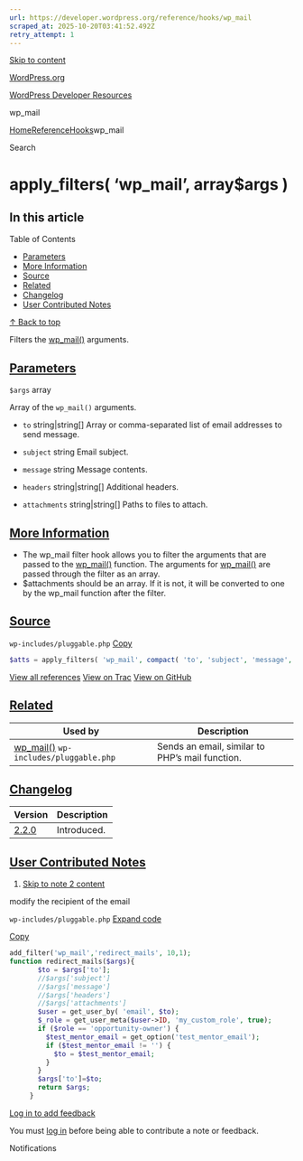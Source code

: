 ```yaml
---
url: https://developer.wordpress.org/reference/hooks/wp_mail
scraped_at: 2025-10-20T03:41:52.492Z
retry_attempt: 1
---
```


[Skip to content](https://developer.wordpress.org/reference/hooks/wp_mail/#wp--skip-link--target)

[WordPress.org](https://wordpress.org/)

[WordPress Developer Resources](https://developer.wordpress.org/)

wp\_mail


[Home](https://developer.wordpress.org/)[Reference](https://developer.wordpress.org/reference/)[Hooks](https://developer.wordpress.org/reference/hooks/)wp\_mail

Search

# apply\_filters( ‘wp\_mail’, array$args )

## In this article

Table of Contents

- [Parameters](https://developer.wordpress.org/reference/hooks/wp_mail/#parameters)
- [More Information](https://developer.wordpress.org/reference/hooks/wp_mail/#more-information)
- [Source](https://developer.wordpress.org/reference/hooks/wp_mail/#source)
- [Related](https://developer.wordpress.org/reference/hooks/wp_mail/#related)
- [Changelog](https://developer.wordpress.org/reference/hooks/wp_mail/#changelog)
- [User Contributed Notes](https://developer.wordpress.org/reference/hooks/wp_mail/#user-contributed-notes)

[↑ Back to top](https://developer.wordpress.org/reference/hooks/wp_mail/#wp--skip-link--target)

Filters the [wp\_mail()](https://developer.wordpress.org/reference/functions/wp_mail/) arguments.

## [Parameters](https://developer.wordpress.org/reference/hooks/wp_mail/\#parameters)

`$args` array

Array of the `wp_mail()` arguments.

- `to` string\|string\[\]
Array or comma-separated list of email addresses to send message.

- `subject` string
Email subject.

- `message` string
Message contents.

- `headers` string\|string\[\]
Additional headers.

- `attachments` string\|string\[\]
Paths to files to attach.


## [More Information](https://developer.wordpress.org/reference/hooks/wp_mail/\#more-information)

- The wp\_mail filter hook allows you to filter the arguments that are passed to the [wp\_mail()](https://developer.wordpress.org/reference/functions/wp_mail/) function. The arguments for [wp\_mail()](https://developer.wordpress.org/reference/functions/wp_mail/) are passed through the filter as an array.
- $attachments should be an array. If it is not, it will be converted to one by the wp\_mail function after the filter.

## [Source](https://developer.wordpress.org/reference/hooks/wp_mail/\#source)

`wp-includes/pluggable.php`
[Copy](https://developer.wordpress.org/reference/hooks/wp_mail/#)

```php
$atts = apply_filters( 'wp_mail', compact( 'to', 'subject', 'message', 'headers', 'attachments' ) );

```

[View all references](https://developer.wordpress.org/reference/files/wp-includes/pluggable.php/) [View on Trac](https://core.trac.wordpress.org/browser/tags/6.8.3/src/wp-includes/pluggable.php#L192) [View on GitHub](https://github.com/WordPress/wordpress-develop/blob/6.8.3/src/wp-includes/pluggable.php#L192-L192)

## [Related](https://developer.wordpress.org/reference/hooks/wp_mail/\#related)

| Used by | Description |
| --- | --- |
| [wp\_mail()](https://developer.wordpress.org/reference/functions/wp_mail/) `wp-includes/pluggable.php` | Sends an email, similar to PHP’s mail function. |

## [Changelog](https://developer.wordpress.org/reference/hooks/wp_mail/\#changelog)

| Version | Description |
| --- | --- |
| [2.2.0](https://developer.wordpress.org/reference/since/2.2.0/) | Introduced. |

## [User Contributed Notes](https://developer.wordpress.org/reference/hooks/wp_mail/\#user-contributed-notes)

1. [Skip to note 2 content](https://developer.wordpress.org/reference/hooks/wp_mail/#comment-content-2118)



modify the recipient of the email





`wp-includes/pluggable.php`
[Expand code](https://developer.wordpress.org/reference/hooks/wp_mail/#)

[Copy](https://developer.wordpress.org/reference/hooks/wp_mail/#)




```php
add_filter('wp_mail','redirect_mails', 10,1);
function redirect_mails($args){
       $to = $args['to'];
       //$args['subject']
       //$args['message']
       //$args['headers']
       //$args['attachments']
       $user = get_user_by( 'email', $to);
       $_role = get_user_meta($user->ID, 'my_custom_role', true);
       if ($role == 'opportunity-owner') {
         $test_mentor_email = get_option('test_mentor_email');
         if ($test_mentor_email != '') {
           $to = $test_mentor_email;
         }
       }
       $args['to']=$to;
       return $args;
     }
```







[Log in to add feedback](https://login.wordpress.org/?redirect_to=https%3A%2F%2Fdeveloper.wordpress.org%2Freference%2Fhooks%2Fwp_mail%2F%3Freplytocom%3D2118%23feedback-editor-2118)


You must [log in](https://login.wordpress.org/?redirect_to=https%3A%2F%2Fdeveloper.wordpress.org%2Freference%2Fhooks%2Fwp_mail%2F) before being able to contribute a note or feedback.

Notifications